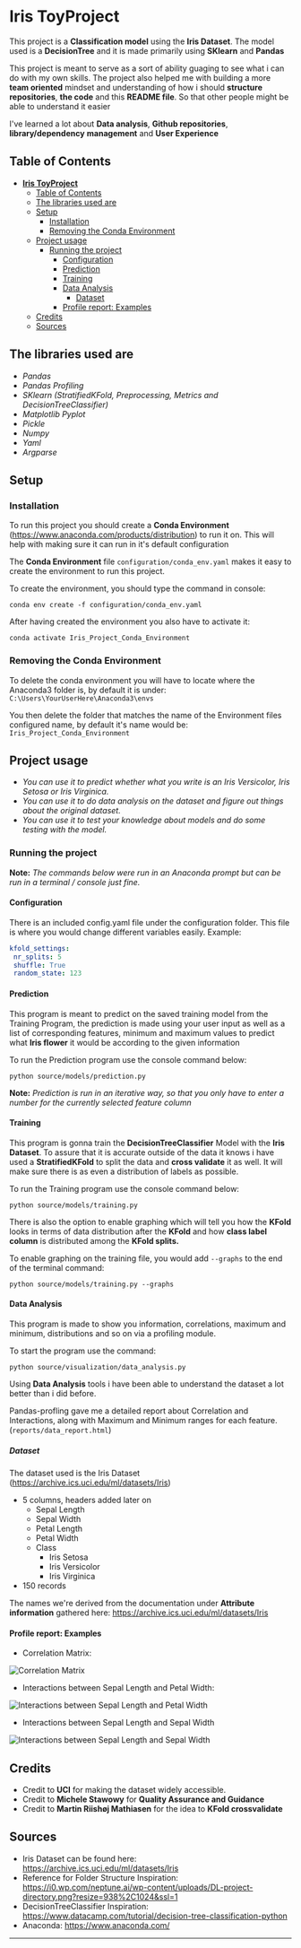 # **Iris ToyProject**

This project is a **Classification model** using the **Iris Dataset**. The model used is a **DecisionTree** and it is made primarily using **SKlearn** and **Pandas**

This project is meant to serve as a sort of ability guaging to see what i can do with my own skills.
The project also helped me with building a more **team oriented** mindset and understanding of how i should **structure repositories**, **the code** and this **README file**. So that other people might be able to understand it easier

I've learned a lot about **Data analysis**, **Github repositories**, **library/dependency** **management** and **User Experience**

## Table of Contents

- [**Iris ToyProject**](#iris-toyproject)
  - [Table of Contents](#table-of-contents)
  - [The libraries used are](#the-libraries-used-are)
  - [Setup](#setup)
    - [Installation](#installation)
    - [Removing the Conda Environment](#removing-the-conda-environment)
  - [Project usage](#project-usage)
    - [Running the project](#running-the-project)
      - [Configuration](#configuration)
      - [Prediction](#prediction)
      - [Training](#training)
      - [Data Analysis](#data-analysis)
        - [Dataset](#dataset)
      - [Profile report: Examples](#profile-report-examples)
  - [Credits](#credits)
  - [Sources](#sources)

## The libraries used are

- *Pandas*
- *Pandas Profiling*
- *SKlearn (StratifiedKFold, Preprocessing, Metrics and DecisionTreeClassifier)*
- *Matplotlib Pyplot*
- *Pickle*
- *Numpy*
- *Yaml*
- *Argparse*

## Setup

### Installation

To run this project you should create a **Conda Environment** (<https://www.anaconda.com/products/distribution>) to run it on. This will help with making sure it can run in it's default configuration

The **Conda Environment** file `configuration/conda_env.yaml` makes it easy to create the environment to run this project.

To create the environment, you should type the command in console:

```console
conda env create -f configuration/conda_env.yaml
```

After having created the environment you also have to activate it:

```console
conda activate Iris_Project_Conda_Environment
```

### Removing the Conda Environment

To delete the conda environment you will have to locate where the Anaconda3 folder is, by default it is under: `C:\Users\YourUserHere\Anaconda3\envs`

You then delete the folder that matches the name of the Environment files configured name, by default it's name would be: `Iris_Project_Conda_Environment`

## Project usage

- *You can use it to predict whether what you write is an Iris Versicolor, Iris Setosa or Iris Virginica.*
- *You can use it to do data analysis on the dataset and figure out things about the original dataset.*
- *You can use it to test your knowledge about models and do some testing with the model.*

### Running the project

**Note:** *The commands below were run in an Anaconda prompt but can be run in a terminal / console just fine.*

#### Configuration

There is an included config.yaml file under the configuration folder. This file is where you would change different variables easily. Example:

```yaml
kfold_settings:
 nr_splits: 5
 shuffle: True
 random_state: 123
```

#### Prediction

This program is meant to predict on the saved training model from the Training Program, the prediction is made using your user input as well as a list of corresponding features, minimum and maximum values to predict what **Iris flower** it would be according to the given information

To run the Prediction program use the console command below:

```console
python source/models/prediction.py
```

**Note:** *Prediction is run in an iterative way, so that you only have to enter a number for the currently selected feature column*

#### Training

This program is gonna train the **DecisionTreeClassifier** Model with the **Iris Dataset**. To assure that it is accurate outside of the data it knows i have used a **StratifiedKFold** to split the data and **cross validate** it as well. It will make sure there is as even a distribution of labels as possible.

To run the Training program use the console command below:

```console
python source/models/training.py
```

There is also the option to enable graphing which will tell you how the **KFold** looks in terms of data distribution after the **KFold** and how **class label column** is distributed among the **KFold splits.**

To enable graphing on the training file, you would add `--graphs` to the end of the terminal command:

```console
python source/models/training.py --graphs
```

#### Data Analysis

This program is made to show you information, correlations, maximum and minimum, distributions and so on via a profiling module.

To start the program use the command:

```console
python source/visualization/data_analysis.py
```

Using **Data Analysis** tools i have been able to understand the dataset a lot better than i did before.

Pandas-profling gave me a detailed report about Correlation and Interactions, along with Maximum and Minimum ranges for each feature. (`reports/data_report.html`)

##### Dataset

The dataset used is the Iris Dataset (<https://archive.ics.uci.edu/ml/datasets/Iris>)

- 5 columns, headers added later on
  - Sepal Length
  - Sepal Width
  - Petal Length
  - Petal Width
  - Class
    - Iris Setosa
    - Iris Versicolor
    - Iris Virginica
- 150 records

The names we're derived from the documentation under **Attribute information** gathered here: <https://archive.ics.uci.edu/ml/datasets/Iris>

#### Profile report: Examples

- Correlation Matrix:

![Correlation Matrix](docs/correlation_matrix_example.png)

- Interactions between Sepal Length and Petal Width:

![Interactions between Sepal Length and Petal Width](docs/interaction_sepal_length_vs_petal_width_example.png)

- Interactions between Sepal Length and Sepal Width

![Interactions between Sepal Length and Sepal Width](docs/interaction_sepal_length_vs_width_example.png)

## Credits

- Credit to **UCI** for making the dataset widely accessible.
- Credit to **Michele Stawowy** for **Quality Assurance and Guidance**
- Credit to **Martin Riishøj Mathiasen** for the idea to **KFold crossvalidate**

## Sources

- Iris Dataset can be found here: <https://archive.ics.uci.edu/ml/datasets/Iris>
- Reference for Folder Structure Inspiration: <https://i0.wp.com/neptune.ai/wp-content/uploads/DL-project-directory.png?resize=938%2C1024&ssl=1>
- DecisionTreeClassifier Inspiration: <https://www.datacamp.com/tutorial/decision-tree-classification-python>
- Anaconda: <https://www.anaconda.com/>

---
